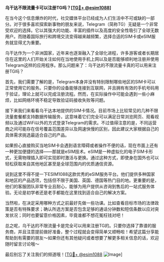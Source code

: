 **乌干达不限流量卡可以注册TG吗？[[TG💪+ @esim1088](https://t.me/s/esim1088)]**

在当今这个信息爆炸的时代，社交媒体平台已经成为人们生活中不可或缺的一部分。对于很多喜欢探索新事物的朋友来说，Telegram（简称TG）无疑是一个非常受欢迎的选择。它以其强大的功能、丰富的插件以及高度的安全性吸引了全球无数用户。而随着国际旅行和跨境交流变得越来越频繁，选择合适的SIM卡或eSIM服务就显得尤为重要。

乌干达作为一个非洲国家，近年来也逐渐融入了全球化进程，许多游客或者长期居住在这里的人们开始关注如何在当地使用手机上网以及是否能够顺利地注册并使用Telegram这样的应用程序。那么问题来了：乌干达的不限流量卡真的可以用来注册TG吗？

首先，我们需要了解的是，Telegram本身并没有特别限制哪些地区的SIM卡可以正常使用它的服务。只要你的设备能够连接到互联网，并且拥有有效的手机号码用于验证，理论上就可以完成注册流程。然而，在实际操作中可能会遇到一些小麻烦，比如网络环境不稳定导致验证码接收失败等问题。

接下来我们来看看乌干达本地提供的SIM卡情况。目前市场上比较常见的几种不限流量套餐都支持数据传输服务，这意味着它们完全可以满足日常浏览网页、观看视频以及通过WiFi以外的方式登录Telegram的需求。不过值得注意的是，不同运营商之间可能存在信号覆盖范围差异以及网速快慢的区别，因此建议大家根据自己的具体需求挑选最适合自己的产品。

如果担心直接购买当地SIM卡会遇到语言障碍或者操作不便的话，现在市面上还有一种更加便捷的选择——那就是eSIM技术。eSIM是一种虚拟化的电子SIM卡形式，无需物理插入即可实现即时激活与更换。通过这种方式，即使身在国外也可以轻松获取来自其他地区甚至是全球范围内的优质通信资源。

说到这里不得不提一下ESIM1088这款优秀的eSIM服务平台。他们提供多种国家和地区的产品选项，包括但不限于美国、英国、德国等热门目的地。更重要的是，他们的客服团队非常专业且耐心，能够为用户提供从咨询到售后的一站式服务体验。无论是初学者还是老手都能在这里找到适合自己的解决方案。

当然啦，在决定采用哪种方式之前最好先做一些功课。比如查看目标市场的法律政策是否有特殊要求；确认所选方案是否包含足够的通话分钟数和短信条数以应对突发状况；同时也要留意价格因素，毕竟谁都不想花冤枉钱对吧！

总之呢，乌干达的不限流量卡是完全可以用来注册TG的。只要你选择了靠谱的服务商，并且注意提前做好准备，整个过程就会变得简单又顺畅啦！希望这篇分享能帮助到有需要的朋友～如果你还有其他疑问或者想要了解更多相关信息的话，欢迎随时留言讨论哦～

最后别忘了关注我们的频道哦！[[TG💪+ @esim1088](https://t.me/s/esim1088) ![Image](https://i.postimg.cc/4NQfJmqS/Snipaste-2025-05-13-00-14-12.png)]
